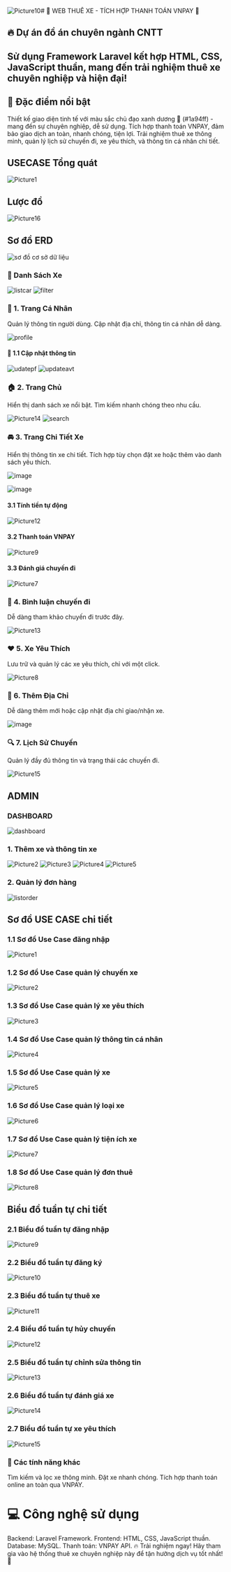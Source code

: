 ![Picture10](https://github.com/user-attachments/assets/4d6a8aa9-64fe-4251-a774-c7a41b548da3)# 🚗 WEB THUÊ XE - TÍCH HỢP THANH TOÁN VNPAY 🚗
## 🔥 Dự án đồ án chuyên ngành CNTT
## Sử dụng Framework Laravel kết hợp HTML, CSS, JavaScript thuần, mang đến trải nghiệm thuê xe chuyên nghiệp và hiện đại!

## 🎨 Đặc điểm nổi bật
Thiết kế giao diện tinh tế với màu sắc chủ đạo xanh dương 🌊 (#1a94ff) - mang đến sự chuyên nghiệp, dễ sử dụng.
Tích hợp thanh toán VNPAY, đảm bảo giao dịch an toàn, nhanh chóng, tiện lợi.
Trải nghiệm thuê xe thông minh, quản lý lịch sử chuyến đi, xe yêu thích, và thông tin cá nhân chi tiết.

## USECASE Tổng quát
![Picture1](https://github.com/user-attachments/assets/7210abcd-9552-4044-9fe7-4758100abaa8)
## Lược đồ
![Picture16](https://github.com/user-attachments/assets/d3e3640d-9ad1-4b08-982e-5a17dfe59f0f)
## Sơ đồ ERD
![sơ đồ cơ sở dữ liệu](https://github.com/user-attachments/assets/548380d3-e200-41c8-8a8f-ebc83f3383e6)

### 🚀 Danh Sách Xe

![listcar](https://github.com/user-attachments/assets/002b1b3b-6f16-4a7d-98d7-7c6558199b4b)
![filter](https://github.com/user-attachments/assets/df398a58-9d96-4915-aff2-4f5d0408e460)


### 🌟 1. Trang Cá Nhân
Quản lý thông tin người dùng.
Cập nhật địa chỉ, thông tin cá nhân dễ dàng.

![profile](https://github.com/user-attachments/assets/60c897d4-94ac-428e-9a33-74d9ddb7ae95)

#### 🌟 1.1 Cập nhật thông tin
![udatepf](https://github.com/user-attachments/assets/74df247a-1d49-4d62-81e3-9031ec47f28a)
![updateavt](https://github.com/user-attachments/assets/eabfb949-dbfc-4a53-b04e-2b8b8db173d7)


### 🏠 2. Trang Chủ
Hiển thị danh sách xe nổi bật.
Tìm kiếm nhanh chóng theo nhu cầu.

![Picture14](https://github.com/user-attachments/assets/d2681368-12e2-413f-92a5-05e2c3aac6ae)
![search](https://github.com/user-attachments/assets/68877021-49aa-47cf-af48-dfd8247594c4)


### 🚘 3. Trang Chi Tiết Xe
Hiển thị thông tin xe chi tiết.
Tích hợp tùy chọn đặt xe hoặc thêm vào danh sách yêu thích.

![image](https://github.com/user-attachments/assets/61ff72e2-8141-46ca-8468-bb2d1ecee981)

![image](https://github.com/user-attachments/assets/8f5f62c9-b68b-450a-9639-ffb10b340088)

#### 3.1 Tính tiền tự động
![Picture12](https://github.com/user-attachments/assets/f6d0a65d-c2ef-4778-b51c-0442b9b59c72)

#### 3.2 Thanh toán VNPAY
![Picture9](https://github.com/user-attachments/assets/1bbf2522-7262-4156-859d-14fba309ee0e)

#### 3.3 Đánh giá chuyến đi 
![Picture7](https://github.com/user-attachments/assets/981d8955-6916-432b-b93a-ce090186b328)


### 📜 4. Bình luận chuyến đi
Dễ dàng tham khảo chuyến đi trước đây.

![Picture13](https://github.com/user-attachments/assets/7e90df69-4c53-4a52-827a-8bab8512ac2f)

### ❤️ 5. Xe Yêu Thích
Lưu trữ và quản lý các xe yêu thích, chỉ với một click.

![Picture8](https://github.com/user-attachments/assets/c4dbbf0f-55ee-4e2e-8bd7-783d87bb7f60)


### 📍 6. Thêm Địa Chỉ
Dễ dàng thêm mới hoặc cập nhật địa chỉ giao/nhận xe.

![image](https://github.com/user-attachments/assets/9e2530c9-2ee5-4386-a496-a9c25b4b1353)

### 🔍 7. Lịch Sử Chuyến
Quản lý đầy đủ thông tin và trạng thái các chuyến đi.

![Picture15](https://github.com/user-attachments/assets/73543650-10d1-4108-a4cb-8db0be99267e)

## ADMIN

### DASHBOARD

![dashboard](https://github.com/user-attachments/assets/4ce56ca9-b499-4ce1-81a2-4acc8f5c110f)

### 1. Thêm xe và thông tin xe 

![Picture2](https://github.com/user-attachments/assets/882850a3-21ef-4678-baba-0307e90fb9d8)
![Picture3](https://github.com/user-attachments/assets/be3d249d-3f49-4218-9f11-aa389e52c6f3)
![Picture4](https://github.com/user-attachments/assets/71f6c11a-9953-42c6-bb93-ce0b3a982301)
![Picture5](https://github.com/user-attachments/assets/13813e2e-47d5-49b2-8700-50205ed8f196)

### 2. Quản lý đơn hàng

![listorder](https://github.com/user-attachments/assets/72c77d44-5b66-41bf-a854-38711661efad)

## Sơ đồ USE CASE chi tiết 

### 1.1 Sơ đồ Use Case đăng nhập
![Picture1](https://github.com/user-attachments/assets/4278b73d-6f10-47d2-a839-d54bda3e076c)

### 1.2 Sơ đồ Use Case quản lý chuyến xe
![Picture2](https://github.com/user-attachments/assets/17a487c1-7015-4f52-8371-a70a9b049550)

### 1.3 Sơ đồ Use Case quản lý xe yêu thích
![Picture3](https://github.com/user-attachments/assets/118eae46-6bf4-4b32-bb05-100e652a3bd9)

### 1.4 Sơ đồ Use Case quản lý thông tin cá nhân
![Picture4](https://github.com/user-attachments/assets/11803883-362b-4d77-8cf4-9b18fd32ca49)

### 1.5 Sơ đồ Use Case quản lý xe
![Picture5](https://github.com/user-attachments/assets/391abed1-1084-4e33-9e3b-ad4ff5535e0b)

### 1.6 Sơ đồ Use Case quản lý loại xe
![Picture6](https://github.com/user-attachments/assets/a6b16221-c63f-4b40-89a9-9bb1eb4394eb)
	
### 1.7 Sơ đồ Use Case quản lý tiện ích xe
![Picture7](https://github.com/user-attachments/assets/6791f2f9-4ba7-42dd-a511-64040c52551e)

### 1.8 Sơ đồ Use Case quản lý đơn thuê
![Picture8](https://github.com/user-attachments/assets/b999e006-df72-4d36-b38a-5eed4c92d812)

## Biểu đồ tuần tự chi tiết 

### 2.1 Biểu đồ tuần tự đăng nhập
![Picture9](https://github.com/user-attachments/assets/9e7a4377-1e31-48ae-8a44-4554509437b1)

### 2.2 Biểu đồ tuần tự đăng ký
![Picture10](https://github.com/user-attachments/assets/0974881d-4132-4c08-a7eb-2e51ddff6191)

### 2.3 Biểu đồ tuần tự thuê xe
![Picture11](https://github.com/user-attachments/assets/37111939-0081-4951-a91b-2e95052606f6)

### 2.4 Biểu đồ tuần tự hủy chuyến
![Picture12](https://github.com/user-attachments/assets/d8cf605d-c6b4-47a5-b38f-f666c5db7c0e)

### 2.5 Biểu đồ tuần tự chỉnh sửa thông tin 
![Picture13](https://github.com/user-attachments/assets/0aab250d-2170-4fdf-a32f-4d45e882ea38)

### 2.6 Biểu đồ tuần tự đánh giá xe
![Picture14](https://github.com/user-attachments/assets/2c8247c4-2fdd-4cd1-9f89-87a867b6b90d)

### 2.7 Biểu đồ tuần tự xe yêu thích
![Picture15](https://github.com/user-attachments/assets/903205d1-1aa4-409b-91b5-6bfcd2086df9)


### 🎯 Các tính năng khác
Tìm kiếm và lọc xe thông minh.
Đặt xe nhanh chóng.
Tích hợp thanh toán online an toàn qua VNPAY.
# 💻 Công nghệ sử dụng
Backend: Laravel Framework.
Frontend: HTML, CSS, JavaScript thuần.
Database: MySQL.
Thanh toán: VNPAY API.
🔥 Trải nghiệm ngay!
Hãy tham gia vào hệ thống thuê xe chuyên nghiệp này để tận hưởng dịch vụ tốt nhất! 🚀

